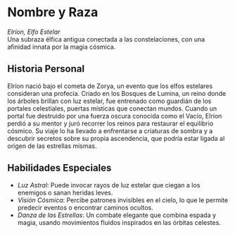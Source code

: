 # Nombre y Raza

*Elríon, Elfo Estelar*  
Una subraza élfica antigua conectada a las constelaciones, con una afinidad innata por la magia cósmica.

## Historia Personal

Elríon nació bajo el cometa de Zorya, un evento que los elfos estelares consideran una profecía. Criado en los Bosques de Lumina, un reino donde los árboles brillan con luz estelar, fue entrenado como guardián de los portales celestiales, puertas místicas que conectan mundos. Cuando un portal fue destruido por una fuerza oscura conocida como el Vacío, Elríon perdió a su mentor y juró recorrer los reinos para restaurar el equilibrio cósmico. Su viaje lo ha llevado a enfrentarse a criaturas de sombra y a descubrir secretos sobre su propia ascendencia, que podría estar ligada al origen de las estrellas mismas.

## Habilidades Especiales

- *Luz Astral*: Puede invocar rayos de luz estelar que ciegan a los enemigos o sanan heridas leves.
- *Visión Cósmica*: Percibe patrones invisibles en el cielo, lo que le permite predecir eventos o encontrar caminos ocultos.
- *Danza de las Estrellas*: Un combate elegante que combina espada y magia, usando movimientos fluidos inspirados en las órbitas celestes.

